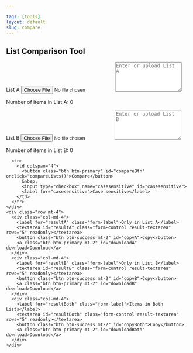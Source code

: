 ```yaml
---

tags: [tools]
layout: default
slug: compare
---
```


  <div class="container mt-4">
    <h2 class="text-center">List Comparison Tool</h2>
    <div class="row mt-4">
      <div class="col-md-6">
        <label for="listA" class="form-label">List A</label>
        <input type="file" id="fileA" accept=".txt, .csv" class="form-control mt-2 mb-2">
        <textarea id="listA" class="form-control" rows="5" placeholder="Enter or upload List A"></textarea>
        <p class="text-end">Number of items in List A: <span id="countA">0</span></p>
      </div>
      <div class="col-md-6">
        <label for="listB" class="form-label">List B</label>
        <input type="file" id="fileB" accept=".txt, .csv" class="form-control mt-2 mb-2">
        <textarea id="listB" class="form-control" rows="5" placeholder="Enter or upload List B"></textarea>
        <p class="text-end">Number of items in List B: <span id="countB">0</span></p>
      </div>
    </div>
    <div class="mt-4 text-center">

      <tr>
        <td colspan="4">
          <button class="btn btn-primary" id="compareBtn" onclick="compareLists()">Compare</button>
          &nbsp;
          <input type="checkbox" name="casesensitive" id="casesensitive">
          <label for="casesensitive">Case sensitive</label>
        </td>
      </tr>
    </div>
    <div class="row mt-4">
      <div class="col-md-4">
        <label for="resultA" class="form-label">Only in List A</label>
        <textarea id="resultA" class="form-control result-textarea" rows="5" readonly></textarea>
        <button class="btn btn-success mt-2" id="copyA">Copy</button>
        <a class="btn btn-primary mt-2" id="downloadA" download>Download</a>
      </div>
      <div class="col-md-4">
        <label for="resultB" class="form-label">Only in List B</label>
        <textarea id="resultB" class="form-control result-textarea" rows="5" readonly></textarea>
        <button class="btn btn-success mt-2" id="copyB">Copy</button>
        <a class="btn btn-primary mt-2" id="downloadB" download>Download</a>
      </div>
      <div class="col-md-4">
        <label for="resultBoth" class="form-label">Items in Both Lists</label>
        <textarea id="resultBoth" class="form-control result-textarea" rows="5" readonly></textarea>
        <button class="btn btn-success mt-2" id="copyBoth">Copy</button>
        <a class="btn btn-primary mt-2" id="downloadBoth" download>Download</a>
      </div>
    </div>
  </div>

  <script>

    // Function to count items in a text area
    function countItems(textAreaId) {
      const text = document.getElementById(textAreaId).value;
      const items = text.split(/\r\n|\r|\n/).filter(item => item.trim() !== "");
      return items.length;
    }

    // Update the item count for List A
    function updateCountA() {
      const count = countItems("listA");
      document.getElementById("countA").textContent = count;
    }

    // Update the item count for List B
    function updateCountB() {
      const count = countItems("listB");
      document.getElementById("countB").textContent = count;
    }

    // Event listener for file input changes
    document.getElementById("fileA").addEventListener("change", function () {
      const file = this.files[0];
      const reader = new FileReader();
      reader.onload = function () {
        document.getElementById("listA").value = reader.result;
        updateCountA();
      };
      reader.readAsText(file);
    });

    document.getElementById("fileB").addEventListener("change", function () {
      const file = this.files[0];
      const reader = new FileReader();
      reader.onload = function () {
        document.getElementById("listB").value = reader.result;
        updateCountB();
      };
      reader.readAsText(file);
    });

    document.getElementById("listA").addEventListener("input", updateCountA);
    document.getElementById("listB").addEventListener("input", updateCountB);

    // Event listeners for copy and download buttons
    document.getElementById("copyA").addEventListener("click", function () {
      document.getElementById("resultA").select();
      document.execCommand("copy");
    });

    document.getElementById("copyB").addEventListener("click", function () {
      document.getElementById("resultB").select();
      document.execCommand("copy");
    });

    document.getElementById("copyBoth").addEventListener("click", function () {
      document.getElementById("resultBoth").select();
      document.execCommand("copy");
    });
  </script>

  <script>
    // JavaScript function to compare lists
    function compareLists() {
      var listA = document.getElementById("listA").value.trim().split(/\r\n|\r|\n/);
      var listB = document.getElementById("listB").value.trim().split(/\r\n|\r|\n/);
      var isCaseSensitive = document.getElementById("casesensitive").checked;

      var onlyInA = [];
      var onlyInB = [];
      var inBoth = [];

      // Convert both lists to lowercase if not case-sensitive
      if (!isCaseSensitive) {
        listA = listA.map(item => item.toLowerCase());
        listB = listB.map(item => item.toLowerCase());
      }

      for (var i = 0; i < listA.length; i++) {
        if (!listB.includes(listA[i])) {
          onlyInA.push(listA[i]);
        } else {
          inBoth.push(listA[i]);
        }
      }

      for (var i = 0; i < listB.length; i++) {
        if (!listA.includes(listB[i])) {
          onlyInB.push(listB[i]);
        }
      }

      document.getElementById("resultA").value = onlyInA.join("\n");
      document.getElementById("resultB").value = onlyInB.join("\n");
      document.getElementById("resultBoth").value = inBoth.join("\n");
    }
  </script>

  <script>
    // Function to download the content of a textarea as a file
    function downloadTextareaContent(textareaId, downloadId) {
      const content = document.getElementById(textareaId).value;
      const downloadLink = document.getElementById(downloadId);

      const blob = new Blob([content], { type: "text/plain" });
      downloadLink.href = URL.createObjectURL(blob);
    }

    // Event listeners for download buttons
    document.getElementById("downloadA").addEventListener("click", function () {
      downloadTextareaContent("resultA", "downloadA");
    });

    document.getElementById("downloadB").addEventListener("click", function () {
      downloadTextareaContent("resultB", "downloadB");
    });

    document.getElementById("downloadBoth").addEventListener("click", function () {
      downloadTextareaContent("resultBoth", "downloadBoth");
    });
  </script>
